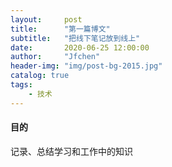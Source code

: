 ```yaml
---
layout:     post
title:      "第一篇博文"
subtitle:   "把线下笔记放到线上"
date:       2020-06-25 12:00:00
author:     "Jfchen"
header-img: "img/post-bg-2015.jpg"
catalog: true
tags:
    - 技术
---
```


#### 目的
记录、总结学习和工作中的知识